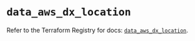 # `data_aws_dx_location`

Refer to the Terraform Registry for docs: [`data_aws_dx_location`](https://registry.terraform.io/providers/hashicorp/aws/4.67.0/docs/data-sources/dx_location).

